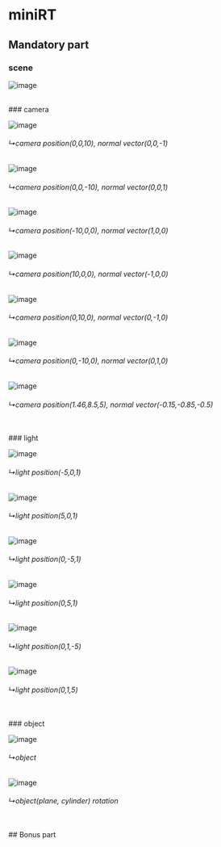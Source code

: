 # miniRT

## Mandatory part

### scene

![image](https://user-images.githubusercontent.com/78352910/205449470-53def130-63f5-41b5-a1d4-324c8844bf36.png)

<br>
### camera

![image](https://user-images.githubusercontent.com/78352910/205449484-4abe5dfd-e7df-4b5a-a869-ef4f113f782f.png)
###### ↳camera position(0,0,10), normal vector(0,0,-1)<br>

![image](https://user-images.githubusercontent.com/78352910/205449548-d80a9c67-f740-44ec-b665-e71a42792353.png)
###### ↳camera position(0,0,-10), normal vector(0,0,1)<br>


![image](https://user-images.githubusercontent.com/78352910/205449565-5f47a7f3-b1ed-4928-b5fd-b91db2f2d610.png)
###### ↳camera position(-10,0,0), normal vector(1,0,0)<br>


![image](https://user-images.githubusercontent.com/78352910/205449574-2c4e2209-4a53-4337-8051-24aae4abf5fc.png)
###### ↳camera position(10,0,0), normal vector(-1,0,0)<br>


![image](https://user-images.githubusercontent.com/78352910/205449584-67aab7d8-1a1f-40ec-9f69-5a20e66fd9bf.png)
###### ↳camera position(0,10,0), normal vector(0,-1,0)<br>


![image](https://user-images.githubusercontent.com/78352910/205449605-5b8bd92e-5d92-4d38-8beb-80d2afe9f492.png)
###### ↳camera position(0,-10,0), normal vector(0,1,0)<br>


![image](https://user-images.githubusercontent.com/78352910/205449620-b83fdb93-3c3e-4091-8123-3e1479260f02.png)
###### ↳camera position(1.46,8.5,5), normal vector(-0.15,-0.85,-0.5)<br>

<br>
### light

![image](https://user-images.githubusercontent.com/78352910/205449669-d830318b-ffc8-49ca-9442-33c8139a1ae9.png)
###### ↳light position(-5,0,1)<br>


![image](https://user-images.githubusercontent.com/78352910/205449691-e0a6f1b4-95a2-433a-980a-b9f98e92711c.png)
###### ↳light position(5,0,1)<br>


![image](https://user-images.githubusercontent.com/78352910/205449710-4c4d7da3-b005-498d-ae2e-044b9b91423b.png)
###### ↳light position(0,-5,1)<br>


![image](https://user-images.githubusercontent.com/78352910/205449726-72cb4e65-1947-464a-8c53-22b7a98c7df2.png)
###### ↳light position(0,5,1)<br>


![image](https://user-images.githubusercontent.com/78352910/205449741-e99cdc92-568b-435e-928c-556508ac12b5.png)
###### ↳light position(0,1,-5)<br>


![image](https://user-images.githubusercontent.com/78352910/205449758-57ba33cc-ecf5-4d4c-865f-b88d4e935637.png)
###### ↳light position(0,1,5)<br>

<br>
### object

![image](https://user-images.githubusercontent.com/78352910/205449781-e5734ba8-9667-46ce-adce-e7027042db16.png)
###### ↳object<br>


![image](https://user-images.githubusercontent.com/78352910/205449797-378e2180-af9a-434a-ae44-8ea7a99a909c.png)
###### ↳object(plane, cylinder) rotation<br>


<br>
## Bonus part


